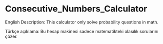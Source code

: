 # Consecutive_Numbers_Calculator
English Description:
This calculator only solve probability questions in math.

Türkçe açıklama:
Bu hesap makinesi sadece matematikteki olasılık sorularını çözer.
